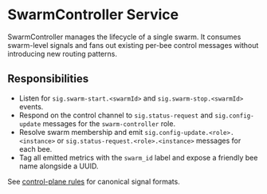 # SwarmController Service

SwarmController manages the lifecycle of a single swarm. It consumes swarm-level signals and fans out
existing per-bee control messages without introducing new routing patterns.

## Responsibilities
- Listen for `sig.swarm-start.<swarmId>` and `sig.swarm-stop.<swarmId>` events.
- Respond on the control channel to `sig.status-request` and `sig.config-update` messages for the
  `swarm-controller` role.
- Resolve swarm membership and emit `sig.config-update.<role>.<instance>` or
  `sig.status-request.<role>.<instance>` messages for each bee.
- Tag all emitted metrics with the `swarm_id` label and expose a friendly bee name alongside a UUID.

See [control-plane rules](../docs/rules/control-plane-rules.md) for canonical signal formats.
